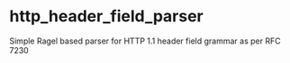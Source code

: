 # http_header_field_parser
Simple Ragel based parser for HTTP 1.1 header field grammar as per RFC 7230
